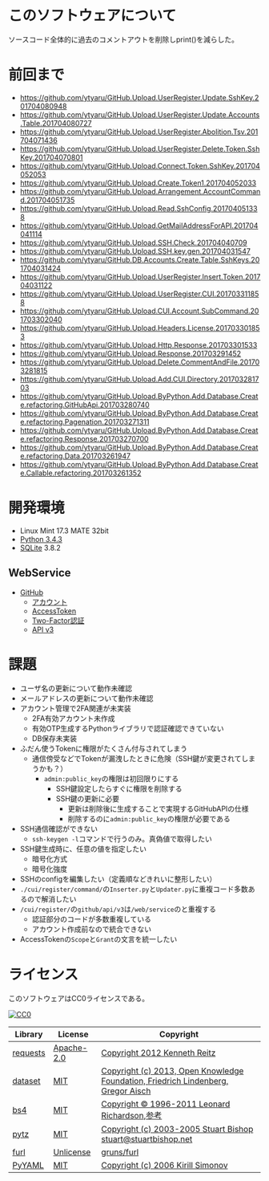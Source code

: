 ﻿# このソフトウェアについて

ソースコード全体的に過去のコメントアウトを削除しprint()を減らした。

# 前回まで

* https://github.com/ytyaru/GitHub.Upload.UserRegister.Update.SshKey.201704080948
* https://github.com/ytyaru/GitHub.Upload.UserRegister.Update.Accounts.Table.201704080727
* https://github.com/ytyaru/GitHub.Upload.UserRegister.Abolition.Tsv.201704071436
* https://github.com/ytyaru/GitHub.Upload.UserRegister.Delete.Token.SshKey.201704070801
* https://github.com/ytyaru/GitHub.Upload.Connect.Token.SshKey.201704052053
* https://github.com/ytyaru/GitHub.Upload.Create.Token1.201704052033
* https://github.com/ytyaru/GitHub.Upload.Arrangement.AccountCommand.201704051735
* https://github.com/ytyaru/GitHub.Upload.Read.SshConfig.201704051338
* https://github.com/ytyaru/GitHub.Upload.GetMailAddressForAPI.201704041114
* https://github.com/ytyaru/GitHub.Upload.SSH.Check.201704040709
* https://github.com/ytyaru/GitHub.Upload.SSH.key.gen.201704031547
* https://github.com/ytyaru/GitHub.DB.Accounts.Create.Table.SshKeys.201704031424
* https://github.com/ytyaru/GitHub.Upload.UserRegister.Insert.Token.201704031122
* https://github.com/ytyaru/GitHub.Upload.UserRegister.CUI.201703311858
* https://github.com/ytyaru/GitHub.Upload.CUI.Account.SubCommand.201703302040
* https://github.com/ytyaru/GitHub.Upload.Headers.License.201703301853
* https://github.com/ytyaru/GitHub.Upload.Http.Response.201703301533
* https://github.com/ytyaru/GitHub.Upload.Response.201703291452
* https://github.com/ytyaru/GitHub.Upload.Delete.CommentAndFile.201703281815
* https://github.com/ytyaru/GitHub.Upload.Add.CUI.Directory.201703281703
* https://github.com/ytyaru/GitHub.Upload.ByPython.Add.Database.Create.refactoring.GitHubApi.201703280740
* https://github.com/ytyaru/GitHub.Upload.ByPython.Add.Database.Create.refactoring.Pagenation.201703271311
* https://github.com/ytyaru/GitHub.Upload.ByPython.Add.Database.Create.refactoring.Response.201703270700
* https://github.com/ytyaru/GitHub.Upload.ByPython.Add.Database.Create.refactoring.Data.201703261947
* https://github.com/ytyaru/GitHub.Upload.ByPython.Add.Database.Create.Callable.refactoring.201703261352

# 開発環境

* Linux Mint 17.3 MATE 32bit
* [Python 3.4.3](https://www.python.org/downloads/release/python-343/)
* [SQLite](https://www.sqlite.org/) 3.8.2

## WebService

* [GitHub](https://github.com/)
    * [アカウント](https://github.com/join?source=header-home)
    * [AccessToken](https://github.com/settings/tokens)
    * [Two-Factor認証](https://github.com/settings/two_factor_authentication/intro)
    * [API v3](https://developer.github.com/v3/)


# 課題

* ユーザ名の更新について動作未確認
* メールアドレスの更新について動作未確認
* アカウント管理で2FA関連が未実装
    * 2FA有効アカウント未作成
    * 有効OTP生成するPythonライブラリで認証確認できていない
    * DB保存未実装
* ふだん使うTokenに権限がたくさん付与されてしまう
    * 通信傍受などでTokenが漏洩したときに危険（SSH鍵が変更されてしまうかも？）
        * `admin:public_key`の権限は初回限りにする
            * SSH鍵設定したらすぐに権限を削除する
            * SSH鍵の更新に必要
                * 更新は削除後に生成することで実現するGitHubAPIの仕様
                * 削除するのに`admin:public_key`の権限が必要である
* SSH通信確認ができない
    * `ssh-keygen -l`コマンドで行うのみ。真偽値で取得したい
* SSH鍵生成時に、任意の値を指定したい
    * 暗号化方式
    * 暗号化強度
* SSHのconfigを編集したい（定義順などきれいに整形したい）
* `./cui/register/command/`の`Inserter.py`と`Updater.py`に重複コード多数あるので解消したい
* `/cui/register/`の`github/api/v3`は`/web/service`のと重複する
    * 認証部分のコードが多数重複している
    * アカウント作成前なので統合できない
* AccessTokenの`Scope`と`Grant`の文言を統一したい

# ライセンス

このソフトウェアはCC0ライセンスである。

[![CC0](http://i.creativecommons.org/p/zero/1.0/88x31.png "CC0")](http://creativecommons.org/publicdomain/zero/1.0/deed.ja)

Library|License|Copyright
-------|-------|---------
[requests](http://requests-docs-ja.readthedocs.io/en/latest/)|[Apache-2.0](https://opensource.org/licenses/Apache-2.0)|[Copyright 2012 Kenneth Reitz](http://requests-docs-ja.readthedocs.io/en/latest/user/intro/#requests)
[dataset](https://dataset.readthedocs.io/en/latest/)|[MIT](https://opensource.org/licenses/MIT)|[Copyright (c) 2013, Open Knowledge Foundation, Friedrich Lindenberg, Gregor Aisch](https://github.com/pudo/dataset/blob/master/LICENSE.txt)
[bs4](https://www.crummy.com/software/BeautifulSoup/bs4/doc/)|[MIT](https://opensource.org/licenses/MIT)|[Copyright © 1996-2011 Leonard Richardson](https://pypi.python.org/pypi/beautifulsoup4),[参考](http://tdoc.info/beautifulsoup/)
[pytz](https://github.com/newvem/pytz)|[MIT](https://opensource.org/licenses/MIT)|[Copyright (c) 2003-2005 Stuart Bishop <stuart@stuartbishop.net>](https://github.com/newvem/pytz/blob/master/LICENSE.txt)
[furl](https://github.com/gruns/furl)|[Unlicense](http://unlicense.org/)|[gruns/furl](https://github.com/gruns/furl/blob/master/LICENSE.md)
[PyYAML](https://github.com/yaml/pyyaml)|[MIT](https://opensource.org/licenses/MIT)|[Copyright (c) 2006 Kirill Simonov](https://github.com/yaml/pyyaml/blob/master/LICENSE)

